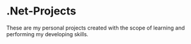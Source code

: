 # .Net-Projects

These are my personal projects created with the scope of learning and performing my developing skills.
